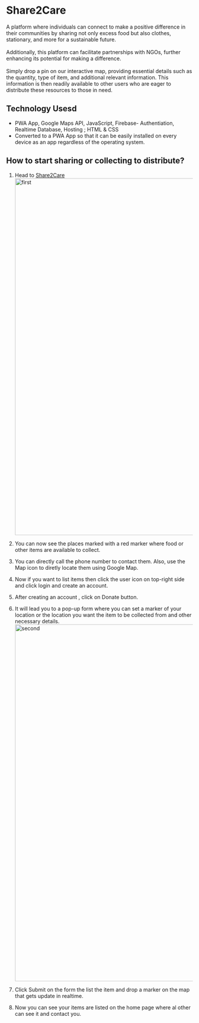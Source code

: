 # Share2Care
A platform where individuals can connect to make a positive difference in their communities by sharing not only excess food but also clothes, stationary, and more for a  sustainable future.
<br><br>
Additionally, this platform can facilitate partnerships with NGOs, further enhancing its potential for making a difference.
<br><br>
Simply drop a pin on our interactive map, providing essential details such as the quantity, type of item, and additional relevant information. This information is then readily available to other users who are eager to distribute these resources to those in need.

## Technology Usesd
- PWA App, Google Maps API, JavaScript, Firebase- Authentiation, Realtime Database, Hosting ; HTML & CSS 
- Converted to a PWA App so that it can be easily installed on every device as an app regardless of the operating system.  

## How to start sharing or collecting to distribute?
1. Head to [Share2Care](https://food4all-427ea.web.app/)<img width="960" alt="first" src="https://github.com/The-Hackerati/Share2Care/assets/111623667/a7987f64-8d8c-47fc-a18d-93b3b42baa00">

2. You can now see the places marked with a red marker where food or other items are available to collect.
3. You can directly call the phone number to contact them. Also, use the Map icon to diretly locate them using Google Map.
4. Now if you want to list items then click the user icon on top-right side and click login and create an account.
5. After creating an account , click on Donate button.
6. It will lead you to a pop-up form where you can set a marker of your location or the location you want the item to be collected from and other necessary details.<img width="960" alt="second" src="https://github.com/The-Hackerati/Share2Care/assets/111623667/e9af932d-5cab-4f99-95dd-b56f3e74618e">

7. Click Submit on the form the list the item and drop a marker on the map that gets update in realtime.
8. Now you can see your items are listed on the home page where al other can see it and contact you.
